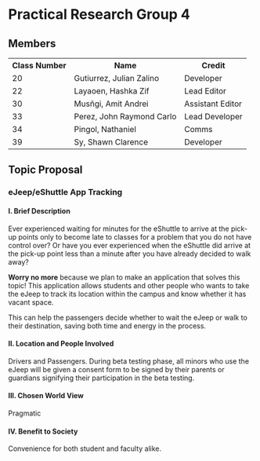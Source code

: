 # Practical Research Group 4

## Members
<table>
  <tr>
    <th>Class Number</th>
    <th>Name</th>
    <th>Credit</th>
  </tr>
  <tr>
    <td>20</td>
    <td>Gutiurrez, Julian Zalino</td>
    <td>Developer</td>
  </tr>
  <tr>
    <td>22</td>
    <td>Layaoen, Hashka Zif</td>
    <td>Lead Editor</td>
  </tr>
  <tr>
    <td>30</td>
    <td>Musñgi, Amit Andrei</td>
    <td>Assistant Editor</td>
  </tr>
  <tr>
    <td>33</td>
    <td>Perez, John Raymond Carlo</td>
    <td>Lead Developer</td>
  </tr>
  <tr>
    <td>34</td>
    <td>Pingol, Nathaniel</td>
    <td>Comms</td>
  </tr>
  <tr>
    <td>39</td>
    <td>Sy, Shawn Clarence</td>
    <td>Developer</td>
  </tr>
</table>

## Topic Proposal

### eJeep/eShuttle App Tracking

#### I. Brief Description
Ever experienced waiting for minutes for the eShuttle to arrive at the pick-up points only to become late to classes for a problem that you do not have control over? Or have you ever experienced when the eShuttle did arrive at the pick-up point less than a minute after you have already decided to walk away?

<b>Worry no more</b> because we plan to make an application that solves this topic! This application allows students and other people who wants to take the eJeep to track its location within the campus and know whether it has vacant space. 

This can help the passengers decide whether to wait the eJeep or walk to their destination, saving both time and energy in the process.

#### II. Location and People Involved
Drivers and Passengers. During beta testing phase, all minors who use the eJeep will be given a consent form to be signed by their parents or guardians signifying their participation in the beta testing.

#### III. Chosen World View
Pragmatic

#### IV. Benefit to Society
Convenience for both student and faculty alike.
